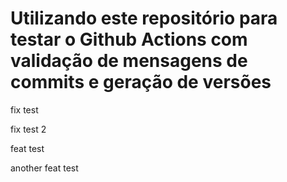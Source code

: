 # Utilizando este repositório para testar o Github Actions com validação de mensagens de commits e geração de versões

fix test

fix test 2

feat test

another feat test
